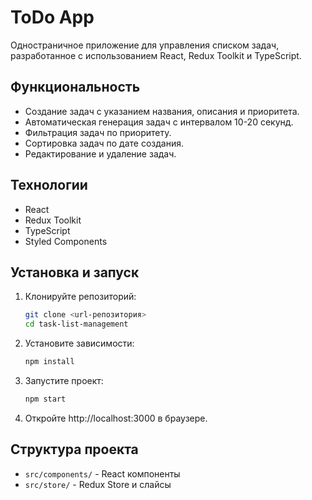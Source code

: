 # ToDo App

Одностраничное приложение для управления списком задач, разработанное с использованием React, Redux Toolkit и TypeScript.

## Функциональность

- Создание задач с указанием названия, описания и приоритета.
- Автоматическая генерация задач с интервалом 10-20 секунд.
- Фильтрация задач по приоритету.
- Сортировка задач по дате создания.
- Редактирование и удаление задач.

## Технологии

- React
- Redux Toolkit
- TypeScript
- Styled Components

## Установка и запуск

1. Клонируйте репозиторий:
   ```bash
   git clone <url-репозитория>
   cd task-list-management
   ```

2. Установите зависимости:
   ```bash
   npm install
   ```

3. Запустите проект:
   ```bash
   npm start
   ```

4. Откройте http://localhost:3000 в браузере.

## Структура проекта

- `src/components/` - React компоненты
- `src/store/` - Redux Store и слайсы


